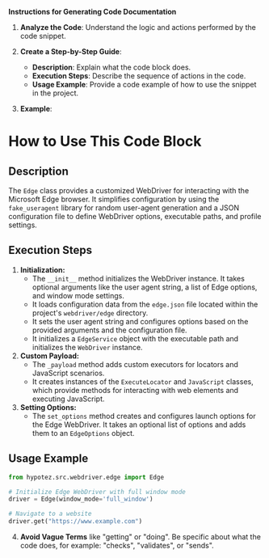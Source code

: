 **Instructions for Generating Code Documentation**

1. **Analyze the Code**: Understand the logic and actions performed by the code snippet.

2. **Create a Step-by-Step Guide**:
    - **Description**: Explain what the code block does.
    - **Execution Steps**: Describe the sequence of actions in the code.
    - **Usage Example**: Provide a code example of how to use the snippet in the project.

3. **Example**:

How to Use This Code Block
=========================================================================================

Description
-------------------------
The `Edge` class provides a customized WebDriver for interacting with the Microsoft Edge browser. It simplifies configuration by using the `fake_useragent` library for random user-agent generation and a JSON configuration file to define WebDriver options, executable paths, and profile settings.

Execution Steps
-------------------------
1. **Initialization:**
   - The `__init__` method initializes the WebDriver instance. It takes optional arguments like the user agent string, a list of Edge options, and window mode settings.
   - It loads configuration data from the `edge.json` file located within the project's `webdriver/edge` directory.
   - It sets the user agent string and configures options based on the provided arguments and the configuration file.
   - It initializes a `EdgeService` object with the executable path and initializes the `WebDriver` instance.
2. **Custom Payload:**
   - The `_payload` method adds custom executors for locators and JavaScript scenarios.
   - It creates instances of the `ExecuteLocator` and `JavaScript` classes, which provide methods for interacting with web elements and executing JavaScript.
3. **Setting Options:**
   - The `set_options` method creates and configures launch options for the Edge WebDriver. It takes an optional list of options and adds them to an `EdgeOptions` object.

Usage Example
-------------------------

```python
from hypotez.src.webdriver.edge import Edge

# Initialize Edge WebDriver with full window mode
driver = Edge(window_mode='full_window')

# Navigate to a website
driver.get("https://www.example.com")
```

4. **Avoid Vague Terms** like "getting" or "doing". Be specific about what the code does, for example: "checks", "validates", or "sends".